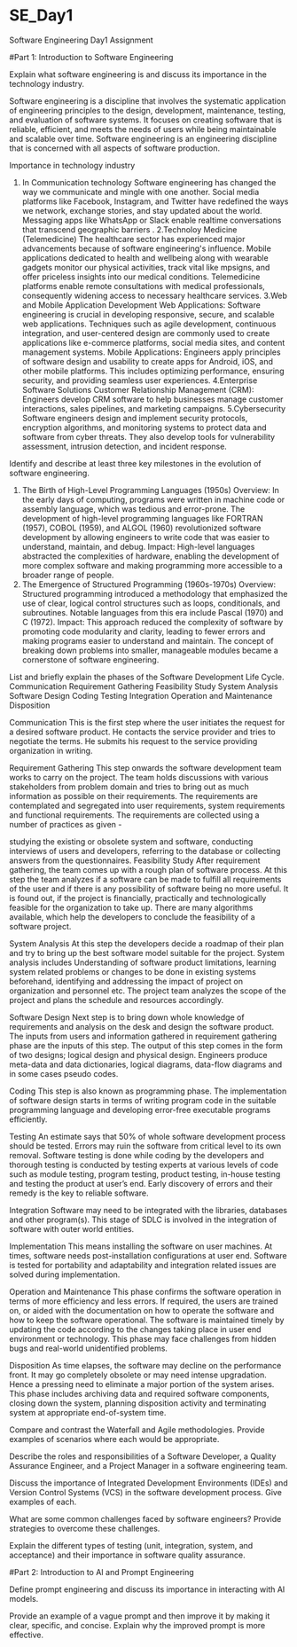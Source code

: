 # SE_Day1
Software Engineering Day1 Assignment

#Part 1: Introduction to Software Engineering

Explain what software engineering is and discuss its importance in the technology industry.

Software engineering is a discipline that involves the systematic application of engineering principles to the design, development, maintenance, testing, and evaluation of software systems. It focuses on creating software that is reliable, efficient, and meets the needs of users while being maintainable and scalable over time.
Software engineering is an engineering discipline that is concerned with all aspects of software production.

Importance in technology industry
1.  In Communication technology
Software engineering has changed the way we communicate and mingle with one another. Social media platforms like Facebook, Instagram, and Twitter have redefined the ways we network, exchange stories, and stay updated about the world. Messaging apps like WhatsApp or Slack enable realtime conversations that transcend geographic barriers .
2.Technoloy Medicine (Telemedicine)
 The healthcare sector has experienced major advancements because of software engineering's influence. Mobile applications dedicated to health and wellbeing along with wearable gadgets monitor our physical activities, track vital like mpsigns, and offer priceless insights into our medical conditions. Telemedicine platforms enable remote consultations with medical professionals, consequently widening access to necessary healthcare services.
3.Web and Mobile Application Development
Web Applications: Software engineering is crucial in developing responsive, secure, and scalable web applications. Techniques such as agile development, continuous integration, and user-centered design are commonly used to create applications like e-commerce platforms, social media sites, and content management systems.
Mobile Applications: Engineers apply principles of software design and usability to create apps for Android, iOS, and other mobile platforms. This includes optimizing performance, ensuring security, and providing seamless user experiences.
4.Enterprise Software Solutions
Customer Relationship Management (CRM): Engineers develop CRM software to help businesses manage customer interactions, sales pipelines, and marketing campaigns.
5.Cybersecurity
Software engineers design and implement security protocols, encryption algorithms, and monitoring systems to protect data and software from cyber threats.
They also develop tools for vulnerability assessment, intrusion detection, and incident response.


Identify and describe at least three key milestones in the evolution of software engineering.
1. The Birth of High-Level Programming Languages (1950s)
Overview: In the early days of computing, programs were written in machine code or assembly language, which was tedious and error-prone. The development of high-level programming languages like FORTRAN (1957), COBOL (1959), and ALGOL (1960) revolutionized software development by allowing engineers to write code that was easier to understand, maintain, and debug.
Impact: High-level languages abstracted the complexities of hardware, enabling the development of more complex software and making programming more accessible to a broader range of people.
2. The Emergence of Structured Programming (1960s-1970s)
Overview: Structured programming introduced a methodology that emphasized the use of clear, logical control structures such as loops, conditionals, and subroutines. Notable languages from this era include Pascal (1970) and C (1972).
Impact: This approach reduced the complexity of software by promoting code modularity and clarity, leading to fewer errors and making programs easier to understand and maintain. The concept of breaking down problems into smaller, manageable modules became a cornerstone of software engineering.

List and briefly explain the phases of the Software Development Life Cycle.
Communication 
Requirement Gathering
Feasibility Study
System Analysis 
Software Design 
Coding 
Testing 
Integration 
Operation and Maintenance
Disposition 


Communication 
This is the first step where the user initiates the request for a desired software product. He contacts the service provider and tries to negotiate the terms. He submits his request to the service providing organization in writing.

Requirement Gathering
This step onwards the software development team works to carry on the project. The team holds discussions with various stakeholders from problem domain and tries to bring out as much information as possible on their requirements. The requirements are contemplated and segregated into user requirements, system requirements and functional requirements. The requirements are collected using a number of practices as given -

studying the existing or obsolete system and software,
conducting interviews of users and developers,
referring to the database or
collecting answers from the questionnaires.
Feasibility Study
After requirement gathering, the team comes up with a rough plan of software process. At this step the team analyzes if a software can be made to fulfill all requirements of the user and if there is any possibility of software being no more useful. It is found out, if the project is financially, practically and technologically feasible for the organization to take up. There are many algorithms available, which help the developers to conclude the feasibility of a software project.

System Analysis
At this step the developers decide a roadmap of their plan and try to bring up the best software model suitable for the project. System analysis includes Understanding of software product limitations, learning system related problems or changes to be done in existing systems beforehand, identifying and addressing the impact of project on organization and personnel etc. The project team analyzes the scope of the project and plans the schedule and resources accordingly.

Software Design
Next step is to bring down whole knowledge of requirements and analysis on the desk and design the software product. The inputs from users and information gathered in requirement gathering phase are the inputs of this step. The output of this step comes in the form of two designs; logical design and physical design. Engineers produce meta-data and data dictionaries, logical diagrams, data-flow diagrams and in some cases pseudo codes.

Coding
This step is also known as programming phase. The implementation of software design starts in terms of writing program code in the suitable programming language and developing error-free executable programs efficiently.

Testing
An estimate says that 50% of whole software development process should be tested. Errors may ruin the software from critical level to its own removal. Software testing is done while coding by the developers and thorough testing is conducted by testing experts at various levels of code such as module testing, program testing, product testing, in-house testing and testing the product at user’s end. Early discovery of errors and their remedy is the key to reliable software.

Integration
Software may need to be integrated with the libraries, databases and other program(s). This stage of SDLC is involved in the integration of software with outer world entities.

Implementation
This means installing the software on user machines. At times, software needs post-installation configurations at user end. Software is tested for portability and adaptability and integration related issues are solved during implementation.

Operation and Maintenance
This phase confirms the software operation in terms of more efficiency and less errors. If required, the users are trained on, or aided with the documentation on how to operate the software and how to keep the software operational. The software is maintained timely by updating the code according to the changes taking place in user end environment or technology. This phase may face challenges from hidden bugs and real-world unidentified problems.

Disposition
As time elapses, the software may decline on the performance front. It may go completely obsolete or may need intense upgradation. Hence a pressing need to eliminate a major portion of the system arises. This phase includes archiving data and required software components, closing down the system, planning disposition activity and terminating system at appropriate end-of-system time.

Compare and contrast the Waterfall and Agile methodologies. Provide examples of scenarios where each would be appropriate.


Describe the roles and responsibilities of a Software Developer, a Quality Assurance Engineer, and a Project Manager in a software engineering team.


Discuss the importance of Integrated Development Environments (IDEs) and Version Control Systems (VCS) in the software development process. Give examples of each.


What are some common challenges faced by software engineers? Provide strategies to overcome these challenges.


Explain the different types of testing (unit, integration, system, and acceptance) and their importance in software quality assurance.


#Part 2: Introduction to AI and Prompt Engineering


Define prompt engineering and discuss its importance in interacting with AI models.


Provide an example of a vague prompt and then improve it by making it clear, specific, and concise. Explain why the improved prompt is more effective.
